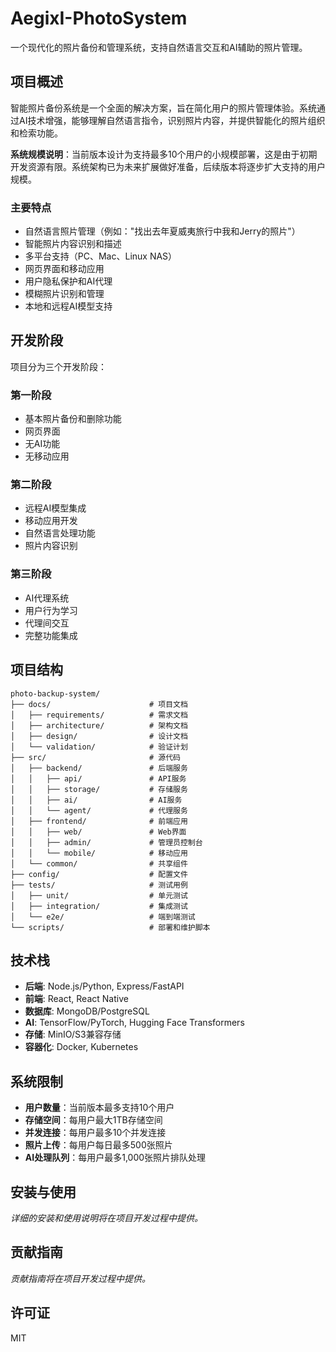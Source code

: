 # AegixI-PhotoSystem

一个现代化的照片备份和管理系统，支持自然语言交互和AI辅助的照片管理。

## 项目概述

智能照片备份系统是一个全面的解决方案，旨在简化用户的照片管理体验。系统通过AI技术增强，能够理解自然语言指令，识别照片内容，并提供智能化的照片组织和检索功能。

**系统规模说明**：当前版本设计为支持最多10个用户的小规模部署，这是由于初期开发资源有限。系统架构已为未来扩展做好准备，后续版本将逐步扩大支持的用户规模。

### 主要特点

- 自然语言照片管理（例如："找出去年夏威夷旅行中我和Jerry的照片"）
- 智能照片内容识别和描述
- 多平台支持（PC、Mac、Linux NAS）
- 网页界面和移动应用
- 用户隐私保护和AI代理
- 模糊照片识别和管理
- 本地和远程AI模型支持

## 开发阶段

项目分为三个开发阶段：

### 第一阶段
- 基本照片备份和删除功能
- 网页界面
- 无AI功能
- 无移动应用

### 第二阶段
- 远程AI模型集成
- 移动应用开发
- 自然语言处理功能
- 照片内容识别

### 第三阶段
- AI代理系统
- 用户行为学习
- 代理间交互
- 完整功能集成

## 项目结构

```
photo-backup-system/
├── docs/                      # 项目文档
│   ├── requirements/          # 需求文档
│   ├── architecture/          # 架构文档
│   ├── design/                # 设计文档
│   └── validation/            # 验证计划
├── src/                       # 源代码
│   ├── backend/               # 后端服务
│   │   ├── api/               # API服务
│   │   ├── storage/           # 存储服务
│   │   ├── ai/                # AI服务
│   │   └── agent/             # 代理服务
│   ├── frontend/              # 前端应用
│   │   ├── web/               # Web界面
│   │   ├── admin/             # 管理员控制台
│   │   └── mobile/            # 移动应用
│   └── common/                # 共享组件
├── config/                    # 配置文件
├── tests/                     # 测试用例
│   ├── unit/                  # 单元测试
│   ├── integration/           # 集成测试
│   └── e2e/                   # 端到端测试
└── scripts/                   # 部署和维护脚本
```

## 技术栈

- **后端**: Node.js/Python, Express/FastAPI
- **前端**: React, React Native
- **数据库**: MongoDB/PostgreSQL
- **AI**: TensorFlow/PyTorch, Hugging Face Transformers
- **存储**: MinIO/S3兼容存储
- **容器化**: Docker, Kubernetes

## 系统限制

- **用户数量**：当前版本最多支持10个用户
- **存储空间**：每用户最大1TB存储空间
- **并发连接**：每用户最多10个并发连接
- **照片上传**：每用户每日最多500张照片
- **AI处理队列**：每用户最多1,000张照片排队处理

## 安装与使用

*详细的安装和使用说明将在项目开发过程中提供。*

## 贡献指南

*贡献指南将在项目开发过程中提供。*

## 许可证

MIT